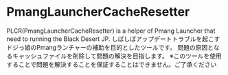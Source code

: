 # PmangLauncherCacheResetter
PLCR(PmangLauncherCacheResetter) is a helper of Pmang Launcher that need to running the Black Desert JP.
しばしばアップデートトラブルを起こすドジっ娘のPmangランチャーの補助を目的としたツールです。
問題の原因となるキャッシュファイルを削除して問題の解決を目指します。
※このツールを使用することで問題を解決することを保証することはできません。ご了承ください

